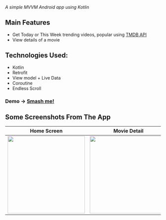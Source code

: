 *A simple MVVM Android app using Kotlin*

## Main Features
- Get Today or This Week trending videos, popular using [TMDB API](https://www.themoviedb.org/documentation/api)
- View details of a movie

## Technologies Used:
- Kotlin
- Retrofit
- View model + Live Data
- Coroutine
- Endless Scroll


### Demo -> [Smash me!](https://youtu.be/DRZQuvSJNYw)
## Some Screenshots From The App
| Home Screen  |  Movie Detail | Casts, Similar Movies | More Movies |
|------|--------------|--------|----|
|<img src="https://user-images.githubusercontent.com/78833363/208823878-2a13a7b0-e68f-4d17-8cc8-88331e734bf0.PNG" width="250">|<img src="https://user-images.githubusercontent.com/78833363/208824193-16ae81c8-d5a3-4f2d-b201-a586fa9628b7.PNG" width="250">|<img src="https://user-images.githubusercontent.com/78833363/208823873-21e38cb3-867e-4bc7-befc-7a79a223544a.PNG" width="250">|<img src="https://user-images.githubusercontent.com/78833363/208824293-f6e81096-5b91-4877-a08f-5e4f348591de.PNG" width="250">|